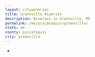 ```yaml
---
layout: citywineries
title: Greenville Wineries
description: Wineries in Greenville, ME
permalink: /me/piscataquis/greenville/
state: me
county: piscataquis
city: greenville
---
```

-
